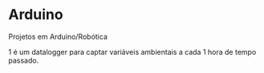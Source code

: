 # Arduino
Projetos em Arduino/Robótica

1 é um datalogger para captar variáveis ambientais a cada 1 hora de tempo passado.
